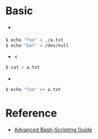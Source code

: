 # Basic

- >
```bash
$ echo "foo" > ./a.txt 
$ echo "bar" > /dev/null
```

- < 
```bash
$ cat < a.txt
```

- >>
```bash
$ echo "foo" >> a.txt
```


# Reference

- [Advanced Bash-Scripting Guide](http://www.tldp.org/LDP/abs/html/index.html)
